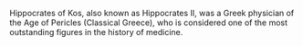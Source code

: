 <!--
id:          hippocrates
title:       Hippocrates
subtitle:    460 - 370 BCE
from:        -460
to:          -370 
short:       Hippocrates of Kos, also known as Hippocrates II, was a Greek physician of the Age of Pericles (Classical Greece), who is considered one of the most outstanding figures in the history of medicine.
imageUrl:    https://upload.wikimedia.org/wikipedia/commons/thumb/7/7c/Hippocrates.jpg/440px-Hippocrates.jpg
wikiUrl:     https://en.wikipedia.org/wiki/Hippocrates
-->


Hippocrates of Kos, also known as Hippocrates II, was a Greek physician of the Age of Pericles (Classical Greece), who is considered one of the most outstanding figures in the history of medicine.